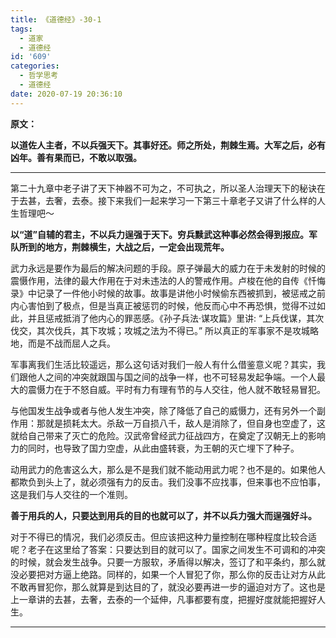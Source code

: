 ```yaml
---
title: 《道德经》-30-1
tags:
  - 道家
  - 道德经
id: '609'
categories:
  - 哲学思考
  - 道德经
date: 2020-07-19 20:36:10
---
```


**原文：**

**以道佐人主者，不以兵强天下。其事好还。师之所处，荆棘生焉。大军之后，必有凶年。善有果而已，不敢以取强。**
<!-- more -->
* * *

第二十九章中老子讲了天下神器不可为之，不可执之，所以圣人治理天下的秘诀在于去甚，去奢，去泰。接下来我们一起来学习一下第三十章老子又讲了什么样的人生哲理吧～

**以“道”自辅的君主，不以兵力逞强于天下。穷兵黩武这种事必然会得到报应。军队所到的地方，荆棘横生，大战之后，一定会出现荒年。**

武力永远是要作为最后的解决问题的手段。原子弹最大的威力在于未发射的时候的震慑作用，法律的最大作用在于对未违法的人的警戒作用。卢梭在他的自传《忏悔录》中记录了一件他小时候的故事。故事是讲他小时候偷东西被抓到，被惩戒之前内心害怕到了极点，但是当真正被惩罚的时候，他反而心中不再恐惧，觉得不过如此，并且惩戒抵消了他内心的罪恶感。《孙子兵法·谋攻篇》里讲: “上兵伐谋，其次伐交，其次伐兵，其下攻城；攻城之法为不得已。” 所以真正的军事家不是攻城略地，而是不战而屈人之兵。

军事离我们生活比较遥远，那么这句话对我们一般人有什么借鉴意义呢？其实，我们跟他人之间的冲突就跟国与国之间的战争一样，也不可轻易发起争端。一个人最大的震慑力在于不怒自威。平时有力有理有节的与人交往，他人就不敢轻易冒犯。

与他国发生战争或者与他人发生冲突，除了降低了自己的威慑力，还有另外一个副作用：那就是损耗太大。杀敌一万自损八千，敌人是消除了，但自身也空虚了，这就给自己带来了灭亡的危险。汉武帝曾经武力征战四方，在奠定了汉朝无上的影响力的同时，也导致了国力空虚，从此由盛转衰，为王朝的灭亡埋下了种子。

动用武力的危害这么大，那么是不是我们就不能动用武力呢？也不是的。如果他人都欺负到头上了，就必须强有力的反击。我们没事不应找事，但来事也不应怕事，这是我们与人交往的一个准则。

**善于用兵的人，只要达到用兵的目的也就可以了，并不以兵力强大而逞强好斗。**

对于不得已的情况，我们必须反击。但应该把这种力量控制在哪种程度比较合适呢？老子在这里给了答案：只要达到目的就可以了。国家之间发生不可调和的冲突的时候，就会发生战争。只要一方服软，矛盾得以解决，签订了和平条约，那么就没必要把对方逼上绝路。同样的，如果一个人冒犯了你，那么你的反击让对方从此不敢再冒犯你，那么就算是到达目的了，就没必要再进一步的逼迫对方了。这也是上一章讲的去甚，去奢，去泰的一个延伸，凡事都要有度，把握好度就能把握好人生。

* * *

